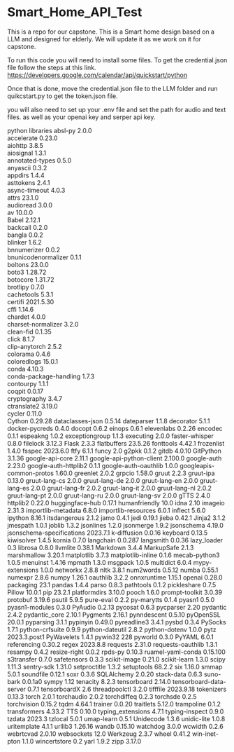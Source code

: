 # Smart_Home_API_Test
This is a repo for our capstone. This is a Smart home design based on a LLM and designed for elderly. We will update it as we work on it for capstone.

To run this code you will need to install some files. 
To get the credential.json file follow the steps at this link.
https://developers.google.com/calendar/api/quickstart/python

Once that is done, move the credential.json file to the LLM folder and run quikcstart.py to get the token.json file.

you will also need to set up your .env file and set the path for audio and text files. as well as your openai key and serper api key.

python libraries
absl-py                   2.0.0       
accelerate                0.23.0      
aiohttp                   3.8.5       
aiosignal                 1.3.1       
annotated-types           0.5.0       
anyascii                  0.3.2       
appdirs                   1.4.4       
asttokens                 2.4.1       
async-timeout             4.0.3       
attrs                     23.1.0      
audioread                 3.0.0       
av                        10.0.0      
Babel                     2.12.1      
backcall                  0.2.0       
bangla                    0.0.2       
blinker                   1.6.2       
bnnumerizer               0.0.2       
bnunicodenormalizer       0.1.1       
boltons                   23.0.0      
boto3                     1.28.72     
botocore                  1.31.72     
brotlipy                  0.7.0       
cachetools                5.3.1       
certifi                   2021.5.30   
cffi                      1.14.6      
chardet                   4.0.0       
charset-normalizer        3.2.0       
clean-fid                 0.1.35      
click                     8.1.7       
clip-anytorch             2.5.2       
colorama                  0.4.6       
coloredlogs               15.0.1      
conda                     4.10.3      
conda-package-handling    1.7.3       
contourpy                 1.1.1       
coqpit                    0.0.17      
cryptography              3.4.7       
ctranslate2               3.19.0      
cycler                    0.11.0      
Cython                    0.29.28
dataclasses-json          0.5.14
dateparser                1.1.8
decorator                 5.1.1
docker-pycreds            0.4.0
docopt                    0.6.2
einops                    0.6.1
elevenlabs                0.2.26
encodec                   0.1.1
espeakng                  1.0.2
exceptiongroup            1.1.3
executing                 2.0.0
faster-whisper            0.8.0
filelock                  3.12.3
Flask                     2.3.3
flatbuffers               23.5.26
fonttools                 4.42.1
frozenlist                1.4.0
fsspec                    2023.6.0
ftfy                      6.1.1
funcy                     2.0
g2pkk                     0.1.2
gitdb                     4.0.10
GitPython                 3.1.36
google-api-core           2.11.1
google-api-python-client  2.100.0
google-auth               2.23.0
google-auth-httplib2      0.1.1
google-auth-oauthlib      1.0.0
googleapis-common-protos  1.60.0
greenlet                  2.0.2
grpcio                    1.58.0
gruut                     2.2.3
gruut-ipa                 0.13.0
gruut-lang-cs             2.0.0
gruut-lang-de             2.0.0
gruut-lang-en             2.0.0
gruut-lang-es             2.0.0
gruut-lang-fr             2.0.2
gruut-lang-it             2.0.0
gruut-lang-nl             2.0.2
gruut-lang-pt             2.0.0
gruut-lang-ru             2.0.0
gruut-lang-sv             2.0.0
gTTS                      2.4.0
httplib2                  0.22.0
huggingface-hub           0.17.1
humanfriendly             10.0
idna                      2.10
imageio                   2.31.3
importlib-metadata        6.8.0
importlib-resources       6.0.1
inflect                   5.6.0
ipython                   8.16.1
itsdangerous              2.1.2
jamo                      0.4.1
jedi                      0.19.1
jieba                     0.42.1
Jinja2                    3.1.2
jmespath                  1.0.1
joblib                    1.3.2
jsonlines                 1.2.0
jsonmerge                 1.9.2
jsonschema                4.19.0
jsonschema-specifications 2023.7.1
k-diffusion               0.0.16
keyboard                  0.13.5
kiwisolver                1.4.5
kornia                    0.7.0
langchain                 0.0.287
langsmith                 0.0.36
lazy_loader               0.3
librosa                   0.8.0
llvmlite                  0.38.1
Markdown                  3.4.4
MarkupSafe                2.1.3
marshmallow               3.20.1
matplotlib                3.7.3
matplotlib-inline         0.1.6
mecab-python3             1.0.5
menuinst                  1.4.16
mpmath                    1.3.0
msgpack                   1.0.5
multidict                 6.0.4
mypy-extensions           1.0.0
networkx                  2.8.8
nltk                      3.8.1
num2words                 0.5.12
numba                     0.55.1
numexpr                   2.8.6
numpy                     1.26.1
oauthlib                  3.2.2
onnxruntime               1.15.1
openai                    0.28.0
packaging                 23.1
pandas                    1.4.4
parso                     0.8.3
pathtools                 0.1.2
pickleshare               0.7.5
Pillow                    10.0.1
pip                       23.2.1
platformdirs              3.10.0
pooch                     1.6.0
prompt-toolkit            3.0.39
protobuf                  3.19.6
psutil                    5.9.5
pure-eval                 0.2.2
py-marytts                0.1.4
pyasn1                    0.5.0
pyasn1-modules            0.3.0
PyAudio                   0.2.13
pycosat                   0.6.3
pycparser                 2.20
pydantic                  2.4.2
pydantic_core             2.10.1
Pygments                  2.16.1
pynndescent               0.5.10
pyOpenSSL                 20.0.1
pyparsing                 3.1.1
pypinyin                  0.49.0
pyreadline3               3.4.1
pysbd                     0.3.4
PySocks                   1.7.1
python-crfsuite           0.9.9
python-dateutil           2.8.2
python-dotenv             1.0.0
pytz                      2023.3.post1
PyWavelets                1.4.1
pywin32                   228
pyworld                   0.3.0
PyYAML                    6.0.1
referencing               0.30.2
regex                     2023.8.8
requests                  2.31.0
requests-oauthlib         1.3.1
resampy                   0.4.2
resize-right              0.0.2
rpds-py                   0.10.3
ruamel-yaml-conda         0.15.100
s3transfer                0.7.0
safetensors               0.3.3
scikit-image              0.21.0
scikit-learn              1.3.0
scipy                     1.11.3
sentry-sdk                1.31.0
setproctitle              1.3.2
setuptools                68.2.2
six                       1.16.0
smmap                     5.0.1
soundfile                 0.12.1
soxr                      0.3.6
SQLAlchemy                2.0.20
stack-data                0.6.3
suno-bark                 0.0.1a0
sympy                     1.12
tenacity                  8.2.3
tensorboard               2.14.0
tensorboard-data-server   0.7.1
tensorboardX              2.6
threadpoolctl             3.2.0
tifffile                  2023.9.18
tokenizers                0.13.3
torch                     2.0.1
torchaudio                2.0.2
torchdiffeq               0.2.3
torchsde                  0.2.5
torchvision               0.15.2
tqdm                      4.64.1
trainer                   0.0.20
traitlets                 5.12.0
trampoline                0.1.2
transformers              4.33.2
TTS                       0.10.0
typing_extensions         4.7.1
typing-inspect            0.9.0
tzdata                    2023.3
tzlocal                   5.0.1
umap-learn                0.5.1
Unidecode                 1.3.6
unidic-lite               1.0.8
uritemplate               4.1.1
urllib3                   1.26.16
wandb                     0.15.10
watchdog                  3.0.0
wcwidth                   0.2.6
webrtcvad                 2.0.10
websockets                12.0
Werkzeug                  2.3.7
wheel                     0.41.2
win-inet-pton             1.1.0
wincertstore              0.2
yarl                      1.9.2
zipp                      3.17.0
